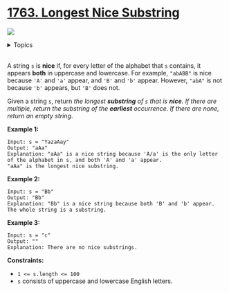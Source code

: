 # [1763. Longest Nice Substring](https://leetcode-cn.com/problems/longest-nice-substring/)

![](https://img.shields.io/badge/Difficulty-Easy-green.svg) 
<details>
<summary>Topics</summary>

* [`String`](https://leetcode.com/tag/string/)
* [`Hash Table`](https://leetcode.com/tag/hash-table/)
* [`Bit Manipulation`](https://leetcode.com/tag/bit-manipulation/)

</details>
<br />

A string `s` is **nice** if, for every letter of the alphabet that `s` contains, it appears **both** in uppercase and lowercase. For example, `"abABB"` is nice because `'A'` and `'a'` appear, and `'B'` and `'b'` appear. However, `"abA"` is not because `'b'` appears, but `'B'` does not.

Given a string `s`, return *the longest **substring** of `s` that is **nice**. If there are multiple, return the substring of the **earliest** occurrence. If there are none, return an empty string*.


**Example 1:**

```
Input: s = "YazaAay"
Output: "aAa"
Explanation: "aAa" is a nice string because 'A/a' is the only letter of the alphabet in s, and both 'A' and 'a' appear.
"aAa" is the longest nice substring.
```

**Example 2:**

```
Input: s = "Bb"
Output: "Bb"
Explanation: "Bb" is a nice string because both 'B' and 'b' appear. The whole string is a substring.
```

**Example 3:**

```
Input: s = "c"
Output: ""
Explanation: There are no nice substrings.
```

**Constraints:**

 + `1 <= s.length <= 100`
 + `s` consists of uppercase and lowercase English letters.
